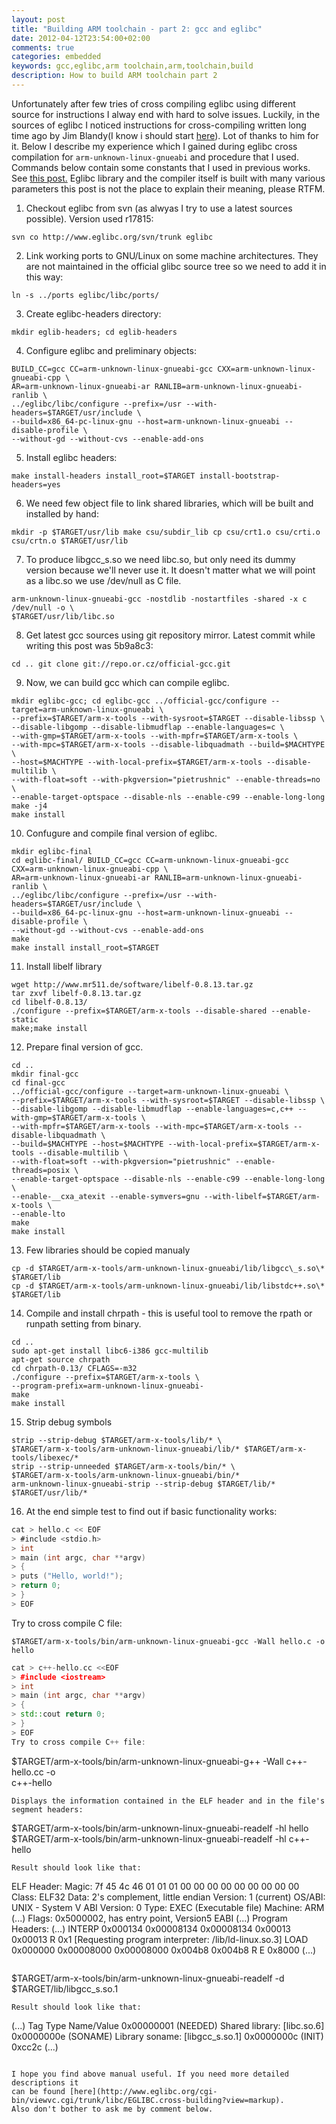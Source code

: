 ```yaml
---
layout: post
title: "Building ARM toolchain - part 2: gcc and eglibc"
date: 2012-04-12T23:54:00+02:00
comments: true
categories: embedded
keywords: gcc,eglibc,arm toolchain,arm,toolchain,build
description: How to build ARM toolchain part 2
---
```


Unfortunately after few tries of cross compiling eglibc using different source 
for instructions I alway end with hard to solve issues. Luckily, in the sources 
of eglibc I noticed instructions for cross-compiling written long time ago by 
Jim Blandy(I know i should start [here](http://www.eglibc.org/cgi-bin/viewvc.cgi/trunk/libc/EGLIBC.cross-building?revision=2037&view=markup)). 
Lot of thanks to him for it. Below I describe my experience which I gained 
during eglibc cross compilation for `arm-unknown-linux-gnueabi` and procedure that 
I used. Commands below contain some constants that I used in previous works. See 
[this post.](/blog/2012/03/20/building-arm-toolchain-part-1-libs-and) 
Eglibc library and the compiler itself is built with many various parameters 
this post is not the place to explain their meaning, please RTFM.

1. Checkout eglibc from svn (as alwyas I try to use a latest sources possible).
Version used r17815:
```
svn co http://www.eglibc.org/svn/trunk eglibc
```
2. Link working ports to GNU/Linux on some machine architectures. They are not
maintained in the official glibc source tree so we need to add it in this way:
```
ln -s ../ports eglibc/libc/ports/
```
3. Create eglibc-headers directory:
```
mkdir eglib-headers; cd eglib-headers
```
4. Configure eglibc and preliminary objects:
```
BUILD_CC=gcc CC=arm-unknown-linux-gnueabi-gcc CXX=arm-unknown-linux-gnueabi-cpp \
AR=arm-unknown-linux-gnueabi-ar RANLIB=arm-unknown-linux-gnueabi-ranlib \
../eglibc/libc/configure --prefix=/usr --with-headers=$TARGET/usr/include \
--build=x86_64-pc-linux-gnu --host=arm-unknown-linux-gnueabi --disable-profile \
--without-gd --without-cvs --enable-add-ons
```
5. Install eglibc headers:
```
make install-headers install_root=$TARGET install-bootstrap-headers=yes
```
6. We need few object file to link shared libraries, which will be built and installed by hand:
```
mkdir -p $TARGET/usr/lib make csu/subdir_lib cp csu/crt1.o csu/crti.o csu/crtn.o $TARGET/usr/lib
```
7. To produce libgcc_s.so we need libc.so, but only need its dummy version because
we'll never use it. It doesn't matter what we will point as a libc.so we use /dev/null as C file.
```
arm-unknown-linux-gnueabi-gcc -nostdlib -nostartfiles -shared -x c /dev/null -o \
$TARGET/usr/lib/libc.so
```
8. Get latest gcc sources using git repository mirror. Latest commit while writing
this post was 5b9a8c3:
```
cd .. git clone git://repo.or.cz/official-gcc.git
```
9. Now, we can build gcc which can compile eglibc.
```
mkdir eglibc-gcc; cd eglibc-gcc ../official-gcc/configure --target=arm-unknown-linux-gnueabi \
--prefix=$TARGET/arm-x-tools --with-sysroot=$TARGET --disable-libssp \
--disable-libgomp --disable-libmudflap --enable-languages=c \
--with-gmp=$TARGET/arm-x-tools --with-mpfr=$TARGET/arm-x-tools \
--with-mpc=$TARGET/arm-x-tools --disable-libquadmath --build=$MACHTYPE \
--host=$MACHTYPE --with-local-prefix=$TARGET/arm-x-tools --disable-multilib \
--with-float=soft --with-pkgversion="pietrushnic" --enable-threads=no \
--enable-target-optspace --disable-nls --enable-c99 --enable-long-long
make -j4
make install
```
10. Confugure and compile final version of eglibc.
```
mkdir eglibc-final
cd eglibc-final/ BUILD_CC=gcc CC=arm-unknown-linux-gnueabi-gcc CXX=arm-unknown-linux-gnueabi-cpp \
AR=arm-unknown-linux-gnueabi-ar RANLIB=arm-unknown-linux-gnueabi-ranlib \
../eglibc/libc/configure --prefix=/usr --with-headers=$TARGET/usr/include \
--build=x86_64-pc-linux-gnu --host=arm-unknown-linux-gnueabi --disable-profile \
--without-gd --without-cvs --enable-add-ons
make
make install install_root=$TARGET
```
11. Install libelf library
```
wget http://www.mr511.de/software/libelf-0.8.13.tar.gz
tar zxvf libelf-0.8.13.tar.gz
cd libelf-0.8.13/
./configure --prefix=$TARGET/arm-x-tools --disable-shared --enable-static
make;make install
```
12. Prepare final version of gcc.
```
cd ..
mkdir final-gcc
cd final-gcc
../official-gcc/configure --target=arm-unknown-linux-gnueabi \
--prefix=$TARGET/arm-x-tools --with-sysroot=$TARGET --disable-libssp \
--disable-libgomp --disable-libmudflap --enable-languages=c,c++ --with-gmp=$TARGET/arm-x-tools \
--with-mpfr=$TARGET/arm-x-tools --with-mpc=$TARGET/arm-x-tools --disable-libquadmath \
--build=$MACHTYPE --host=$MACHTYPE --with-local-prefix=$TARGET/arm-x-tools --disable-multilib \
--with-float=soft --with-pkgversion="pietrushnic" --enable-threads=posix \
--enable-target-optspace --disable-nls --enable-c99 --enable-long-long \
--enable-__cxa_atexit --enable-symvers=gnu --with-libelf=$TARGET/arm-x-tools \
--enable-lto
make
make install
```
13. Few libraries should be copied manualy
```
cp -d $TARGET/arm-x-tools/arm-unknown-linux-gnueabi/lib/libgcc\_s.so\* $TARGET/lib
cp -d $TARGET/arm-x-tools/arm-unknown-linux-gnueabi/lib/libstdc++.so\* $TARGET/lib
```
14. Compile and install chrpath - this is useful tool to remove the rpath or runpath setting from binary.
```
cd ..
sudo apt-get install libc6-i386 gcc-multilib
apt-get source chrpath
cd chrpath-0.13/ CFLAGS=-m32
./configure --prefix=$TARGET/arm-x-tools \
--program-prefix=arm-unknown-linux-gnueabi-
make
make install
```
15. Strip debug symbols
```
strip --strip-debug $TARGET/arm-x-tools/lib/* \
$TARGET/arm-x-tools/arm-unknown-linux-gnueabi/lib/* $TARGET/arm-x-tools/libexec/*
strip --strip-unneeded $TARGET/arm-x-tools/bin/* \
$TARGET/arm-x-tools/arm-unknown-linux-gnueabi/bin/*
arm-unknown-linux-gnueabi-strip --strip-debug $TARGET/lib/* $TARGET/usr/lib/*
```
16. At the end simple test to find out if basic functionality works:
```c
cat > hello.c << EOF 
> #include <stdio.h>
> int
> main (int argc, char **argv) 
> { 
> puts ("Hello, world!"); 
> return 0; 
> } 
> EOF
```
Try to cross compile C file:
```
$TARGET/arm-x-tools/bin/arm-unknown-linux-gnueabi-gcc -Wall hello.c -o hello
```
```cpp
cat > c++-hello.cc <<EOF 
> #include <iostream> 
> int 
> main (int argc, char **argv) 
> { 
> std::cout return 0; 
> } 
> EOF
Try to cross compile C++ file:
```
$TARGET/arm-x-tools/bin/arm-unknown-linux-gnueabi-g++ -Wall c++-hello.cc -o \
c++-hello
```
Displays the information contained in the ELF header and in the file's segment headers:
```
$TARGET/arm-x-tools/bin/arm-unknown-linux-gnueabi-readelf -hl hello
$TARGET/arm-x-tools/bin/arm-unknown-linux-gnueabi-readelf -hl c++-hello
```
Result should look like that:
```
ELF Header:
  Magic: 7f 45 4c 46 01 01 01 00 00 00 00 00 00 00 00 00
  Class: ELF32
  Data: 2's complement, little endian
  Version: 1 (current)
  OS/ABI: UNIX - System V ABI
  Version: 0
  Type: EXEC (Executable file)
  Machine: ARM
  (...)
  Flags: 0x5000002, has entry point, Version5 EABI
  (...)
  Program Headers:
  (...)
  INTERP 0x000134 0x00008134 0x00008134 0x00013 0x00013 R 0x1
      [Requesting program interpreter: /lib/ld-linux.so.3]
  LOAD 0x000000 0x00008000 0x00008000 0x004b8 0x004b8 R E 0x8000
  (...)
  ```
```
$TARGET/arm-x-tools/bin/arm-unknown-linux-gnueabi-readelf -d \
$TARGET/lib/libgcc_s.so.1
```
Result should look like that:
```
(...)
Tag          Type           Name/Value
0x00000001 (NEEDED) Shared library: [libc.so.6]
0x0000000e (SONAME) Library soname: [libgcc_s.so.1]
0x0000000c (INIT) 0xcc2c (...)
```

I hope you find above manual useful. If you need more detailed descriptions it 
can be found [here](http://www.eglibc.org/cgi-bin/viewvc.cgi/trunk/libc/EGLIBC.cross-building?view=markup).
Also don't bother to ask me by comment below.
